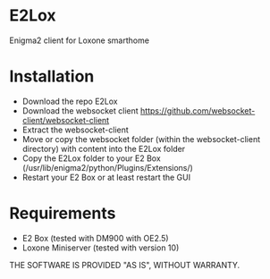 # E2Lox
Enigma2 client for Loxone smarthome


Installation
============
 - Download the repo E2Lox
 - Download the websocket client https://github.com/websocket-client/websocket-client
 - Extract the websocket-client
 - Move or copy the websocket folder (within the websocket-client directory) with content into the E2Lox folder
 - Copy the E2Lox folder to your E2 Box (/usr/lib/enigma2/python/Plugins/Extensions/)
 - Restart your E2 Box or at least restart the GUI
 
 Requirements
 ============
 - E2 Box (tested with DM900 with OE2.5)
 - Loxone Miniserver (tested with version 10)
 
THE SOFTWARE IS PROVIDED "AS IS", WITHOUT WARRANTY.
